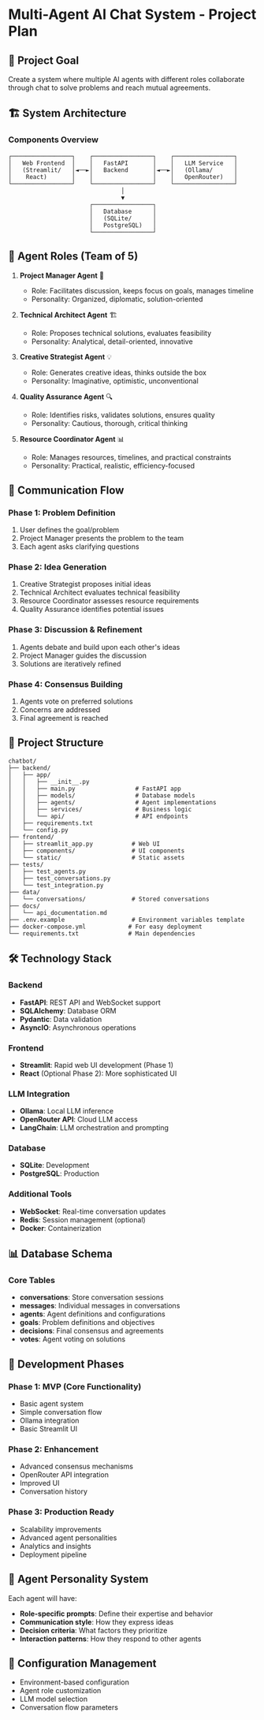 # Multi-Agent AI Chat System - Project Plan

## 🎯 Project Goal
Create a system where multiple AI agents with different roles collaborate through chat to solve problems and reach mutual agreements.

## 🏗️ System Architecture

### Components Overview
```
┌─────────────────┐    ┌─────────────────┐    ┌─────────────────┐
│   Web Frontend  │    │   FastAPI       │    │   LLM Service   │
│   (Streamlit/   │◄──►│   Backend       │◄──►│   (Ollama/      │
│    React)       │    │                 │    │   OpenRouter)   │
└─────────────────┘    └─────────────────┘    └─────────────────┘
                                │
                                ▼
                       ┌─────────────────┐
                       │   Database      │
                       │   (SQLite/      │
                       │   PostgreSQL)   │
                       └─────────────────┘
```

## 🤖 Agent Roles (Team of 5)

1. **Project Manager Agent** 🎯
   - Role: Facilitates discussion, keeps focus on goals, manages timeline
   - Personality: Organized, diplomatic, solution-oriented

2. **Technical Architect Agent** 🏗️
   - Role: Proposes technical solutions, evaluates feasibility
   - Personality: Analytical, detail-oriented, innovative

3. **Creative Strategist Agent** 💡
   - Role: Generates creative ideas, thinks outside the box
   - Personality: Imaginative, optimistic, unconventional

4. **Quality Assurance Agent** 🔍
   - Role: Identifies risks, validates solutions, ensures quality
   - Personality: Cautious, thorough, critical thinking

5. **Resource Coordinator Agent** 📊
   - Role: Manages resources, timelines, and practical constraints
   - Personality: Practical, realistic, efficiency-focused

## 🔄 Communication Flow

### Phase 1: Problem Definition
1. User defines the goal/problem
2. Project Manager presents the problem to the team
3. Each agent asks clarifying questions

### Phase 2: Idea Generation
1. Creative Strategist proposes initial ideas
2. Technical Architect evaluates technical feasibility
3. Resource Coordinator assesses resource requirements
4. Quality Assurance identifies potential issues

### Phase 3: Discussion & Refinement
1. Agents debate and build upon each other's ideas
2. Project Manager guides the discussion
3. Solutions are iteratively refined

### Phase 4: Consensus Building
1. Agents vote on preferred solutions
2. Concerns are addressed
3. Final agreement is reached

## 📁 Project Structure

```
chatbot/
├── backend/
│   ├── app/
│   │   ├── __init__.py
│   │   ├── main.py                 # FastAPI app
│   │   ├── models/                 # Database models
│   │   ├── agents/                 # Agent implementations
│   │   ├── services/               # Business logic
│   │   └── api/                    # API endpoints
│   ├── requirements.txt
│   └── config.py
├── frontend/
│   ├── streamlit_app.py           # Web UI
│   ├── components/                # UI components
│   └── static/                    # Static assets
├── tests/
│   ├── test_agents.py
│   ├── test_conversations.py
│   └── test_integration.py
├── data/
│   └── conversations/             # Stored conversations
├── docs/
│   └── api_documentation.md
├── .env.example                   # Environment variables template
├── docker-compose.yml            # For easy deployment
└── requirements.txt              # Main dependencies
```

## 🛠️ Technology Stack

### Backend
- **FastAPI**: REST API and WebSocket support
- **SQLAlchemy**: Database ORM
- **Pydantic**: Data validation
- **AsyncIO**: Asynchronous operations

### Frontend
- **Streamlit**: Rapid web UI development (Phase 1)
- **React** (Optional Phase 2): More sophisticated UI

### LLM Integration
- **Ollama**: Local LLM inference
- **OpenRouter API**: Cloud LLM access
- **LangChain**: LLM orchestration and prompting

### Database
- **SQLite**: Development
- **PostgreSQL**: Production

### Additional Tools
- **WebSocket**: Real-time conversation updates
- **Redis**: Session management (optional)
- **Docker**: Containerization

## 📊 Database Schema

### Core Tables
- **conversations**: Store conversation sessions
- **messages**: Individual messages in conversations
- **agents**: Agent definitions and configurations
- **goals**: Problem definitions and objectives
- **decisions**: Final consensus and agreements
- **votes**: Agent voting on solutions

## 🚀 Development Phases

### Phase 1: MVP (Core Functionality)
- Basic agent system
- Simple conversation flow
- Ollama integration
- Basic Streamlit UI

### Phase 2: Enhancement
- Advanced consensus mechanisms
- OpenRouter API integration
- Improved UI
- Conversation history

### Phase 3: Production Ready
- Scalability improvements
- Advanced agent personalities
- Analytics and insights
- Deployment pipeline

## 🎨 Agent Personality System

Each agent will have:
- **Role-specific prompts**: Define their expertise and behavior
- **Communication style**: How they express ideas
- **Decision criteria**: What factors they prioritize
- **Interaction patterns**: How they respond to other agents

## 🔧 Configuration Management

- Environment-based configuration
- Agent role customization
- LLM model selection
- Conversation flow parameters
